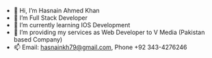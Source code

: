 - 👋 Hi, I’m Hasnain Ahmed Khan
- 👀 I’m Full Stack Developer
- 🌱 I’m currently learning IOS Development
- 💞️ I’m providing my services as Web Developer to V Media (Pakistan based Company)
- 📫 Email: hasnainkh79@gmail.com, Phone +92 343-4276246
